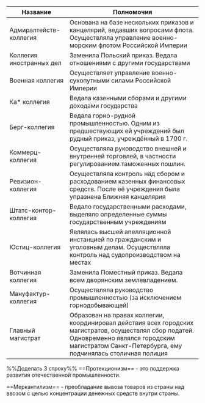 | Название | Полномочия |
| ---- | ---- |
| Адмиралтейств-коллегия | Основана на базе нескольких приказов и канцелярий, ведавших вопросами флота. Осуществляла управление военно-морским флотом Российской Империи |
| Коллегия иностранных дел | Заменила Польский приказ. Ведала отношениями с другими государствами |
| Военная коллегия | Осуществляет управление военно-сухопутными силами Российской Империи |
| Ка* коллегия | Ведала казенными сборами и другими доходами государства |
| Берг-коллегия | Ведала горно-рудной промышленностью. Одним из предшествующих ей учреждений был рудный приказ, учреждённый в 1700 г. |
| Коммерц-коллегия | Осуществляла руководство внешней и внутренней торговлей, в частности регулированием таможенных пошлин. |
| Ревизион-коллегия | Осуществляла контроль над сбором и расходованием казенных финансовых средств. После её учреждения была упразнена Ближняя канцелярия |
| Штатс-контор-коллегия | Ведало государственными расходами, выделяло определенные суммы государственным учреждениям |
| Юстиц-коллегия | Являлась высшей апелляционной инстанцией по гражданским и уголовным делам. Осуществляла контроль над судопроизводством на местах |
| Вотчинная коллегия | Заменила Поместный приказ. Ведала всем дворянским землевладением. |
| Мануфактур-коллегия | Осуществляла руководство промышленностью (за исключением горнодобывающей) |
| Главный магистрат | Образован на правах коллегии, координировал действия всех городских магистратов, осуществлял сбор податей. Одновременно являлся городским магистратом Санкт-Петербурга, ему подчинялась столичная полиция  |
%%Доделать 3 строку%%
==Протекционизм== - это поддержка развития отечественной промышленности.

==Меркантилизм== - преобладание вывоза товаров из страны над ввозом с целью концентрации денежных средств внутри страны.